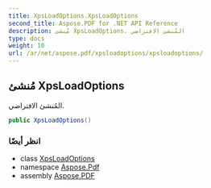 ```yaml
---
title: XpsLoadOptions.XpsLoadOptions
second_title: Aspose.PDF for .NET API Reference
description: مُنشئ XpsLoadOptions. المُنشئ الافتراضي
type: docs
weight: 10
url: /ar/net/aspose.pdf/xpsloadoptions/xpsloadoptions/
---
```

## مُنشئ XpsLoadOptions

المُنشئ الافتراضي.

```csharp
public XpsLoadOptions()
```

### انظر أيضًا

* class [XpsLoadOptions](../)
* namespace [Aspose.Pdf](../../../aspose.pdf/)
* assembly [Aspose.PDF](../../../)